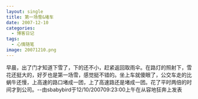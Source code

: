 ```yaml
---
layout: single
title: 第一场雪&堵车
date: 2007-12-10
categories:
  - 博客日记
tags:
  - 心情随笔
image: 20071210.png
---
```


早晨，出了门才知道下雪了，下的还不小，赶紧返回取雨伞。在路灯的照射下，雪花还挺大的，好歹也是第一场雪，感觉挺不错的。坐上车就傻眼了，公交车走的比蜗牛还慢，上高速的路口堵成一团，上了高速路还是堵成一团。花了平时两倍的时间才到公司。--由sbabybird于12/10/200709&#58;23&#58;00上午在从容地狂奔上发表
